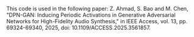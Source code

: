 This code is used in the following paper:
Z. Ahmad, S. Bao and M. Chen, "DPN-GAN: Inducing Periodic Activations in Generative Adversarial Networks for High-Fidelity Audio Synthesis," in IEEE Access, vol. 13, pp. 69324-69340, 2025, doi: 10.1109/ACCESS.2025.3561857.
